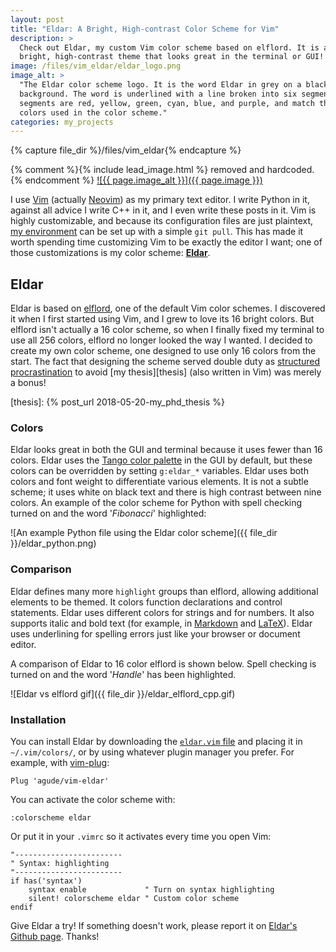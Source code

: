 ```yaml
---
layout: post
title: "Eldar: A Bright, High-contrast Color Scheme for Vim"
description: >
  Check out Eldar, my custom Vim color scheme based on elflord. It is a
  bright, high-contrast theme that looks great in the terminal or GUI!
image: /files/vim_eldar/eldar_logo.png
image_alt: >
  "The Eldar color scheme logo. It is the word Eldar in grey on a black
  background. The word is underlined with a line broken into six segments. The
  segments are red, yellow, green, cyan, blue, and purple, and match the
  colors used in the color scheme."
categories: my_projects
---
```


{% capture file_dir %}/files/vim_eldar{% endcapture %}

{% comment %}{% include lead_image.html %} removed and hardcoded. {% endcomment %}
[![{{ page.image_alt }}]({{ page.image }})][eldar]

I use [Vim][vim] (actually [Neovim][neovim]) as my primary text editor. I
write Python in it, against all advice I write C++ in it, and I even write
these posts in it. Vim is highly customizable, and because its configuration
files are just plaintext, [my environment][dotfiles] can be set up with a
simple `git pull`. This has made it worth spending time customizing Vim to be
exactly the editor I want; one of those customizations is my color scheme:
[**Eldar**][eldar].

[vim]: https://www.vim.org
[neovim]: https://neovim.io
[dotfiles]: https://github.com/agude/dotfiles/tree/master/vim
[eldar]: https://github.com/agude/vim-eldar

## Eldar

Eldar is based on [elflord][elcs], one of the default Vim color schemes. I
discovered it when I first started using Vim, and I grew to love its 16 bright
colors. But elflord isn't actually a 16 color scheme, so when I finally fixed
my terminal to use all 256 colors, elflord no longer looked the way I wanted.
I decided to create my own color scheme, one designed to use only 16 colors
from the start. The fact that designing the scheme served double duty as
[structured procrastination][sp] to avoid [my thesis][thesis] (also written in
Vim) was merely a bonus!

[elcs]: https://github.com/vim/vim/blob/master/runtime/colors/elflord.vim
[sp]: https://www.chronicle.com/article/How-to-ProcrastinateStill/93959
[thesis]: {% post_url 2018-05-20-my_phd_thesis %}

### Colors

Eldar looks great in both the GUI and terminal because it uses fewer than 16
colors. Eldar uses the [Tango color palette][tango] in the GUI by default, but
these colors can be overridden by setting `g:eldar_*` variables. Eldar
uses both colors and font weight to differentiate various elements. It is not
a subtle scheme; it uses white on black text and there is high contrast
between nine colors. An example of the color scheme for Python with spell
checking turned on and the word '_Fibonacci_' highlighted:

[tango]: http://tango.freedesktop.org/Tango_Icon_Theme_Guidelines#Color_Palette

![An example Python file using the Eldar color scheme]({{ file_dir
}}/eldar_python.png)

### Comparison

Eldar defines many more `highlight` groups than elflord, allowing additional
elements to be themed. It colors function declarations and control statements.
Eldar uses different colors for strings and for numbers. It also supports
italic and bold text (for example, in [Markdown][markdown] and
[LaTeX][latex]). Eldar uses underlining for spelling errors just like your
browser or document editor.

[markdown]: https://daringfireball.net/projects/markdown/
[latex]: https://www.latex-project.org/

A comparison of Eldar to 16 color elflord is shown below. Spell checking is
turned on and the word '_Handle_' has been highlighted.

![Eldar vs elflord gif]({{ file_dir }}/eldar_elflord_cpp.gif)

### Installation

You can install Eldar by downloading the [`eldar.vim` file][file] and placing
it in `~/.vim/colors/`, or by using whatever plugin manager you prefer. For
example, with [vim-plug][plug]:

[file]: https://github.com/agude/vim-eldar/blob/master/colors/eldar.vim
[plug]: https://github.com/junegunn/vim-plug

```vim
Plug 'agude/vim-eldar'
```

You can activate the color scheme with:

```vim
:colorscheme eldar
```

Or put it in your `.vimrc` so it activates every time you open Vim:

```vim
"------------------------
" Syntax: highlighting
"------------------------
if has('syntax')
    syntax enable             " Turn on syntax highlighting
    silent! colorscheme eldar " Custom color scheme
endif
```

Give Eldar a try! If something doesn't work, please report it on [Eldar's
Github page][eldar]. Thanks!
